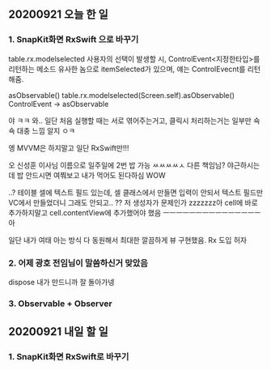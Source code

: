 ## 20200921 오늘 한 일
### 1. SnapKit화면 RxSwift 으로 바꾸기

table.rx.modelselected
사용자의 선택이 발생할 시, ControlEvent<지정한타입>를 리턴하는 메소드
유사한 놈으로 itemSelected가 있으며, 얘는 ControlEvecnt<IndexPath>를 리턴해줌.

asObservable()
table.rx.modelselected(Screen.self).asObservable()
ControlEvent<T> -> asObservable<T>

야 ㅋㅋ 와..
일단 처음 실행할 때는 서로 엮어주는거고,
클릭시 처리하는거는 일부만 쇽쇽 대충 느낌 알지 ㅇㅋ

엥 MVVM은 하지말고 일단 RxSwift만!!!

오 신성훈 이사님 이름으로 일주일에 2번 밥 가능 ㅆㅆㅆㅆㅅ
다른 책임님? 야근하시는데 밥 안드시면 여쭤보고 내가 먹어도 된다하심 WOW

..? 테이블 셀에 텍스트 필드 있는데, 셀 클래스에서 만들면 입력이 안되서 텍스트 필드만
VC에서 만들었더니 그래도 안되고.. ?? 저 생성자가 문제인가
zzzzzzz아 cell에 바로 추가하지말고 cell.contentView에 추가했어야 했음 ㅡㅡㅡㅡㅡㅡㅡㅡㅡㅡㅡㅡㅡㅡㅡ아

일단 내가 여태 아는 방식 다 동원해서 최대한 깔끔하게 뷰 구현했음. Rx 도입 허자

### 2. 어제 광호 전임님이 말씀하신거 맞았음
dispose 내가 만드니까 잘 돌아가넹

### 3. Observable + Observer

## 20200921 내일 할 일
### 1. SnapKit화면 RxSwift로 바꾸기
